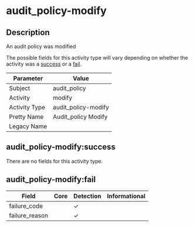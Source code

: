 audit_policy-modify
===================

Description
-----------
An audit policy was modified

The possible fields for this activity type will vary depending on whether the activity was a [success](#audit_policy-modifysuccess) or a [fail](#audit_policy-modifyfail).

| Parameter     | Value               |
| ------------- | ------------------- |
| Subject       | audit_policy        |
| Activity      | modify              |
| Activity Type | audit_policy-modify |
| Pretty Name   | Audit_policy Modify |
| Legacy Name   |                     |

audit_policy-modify:success
---------------------------

There are no fields for this activity type.


audit_policy-modify:fail
------------------------

| Field          | Core | Detection | Informational |
| -------------- | ---- | --------- | ------------- |
| failure_code   |      | &#10003;  |               |
| failure_reason |      | &#10003;  |               |